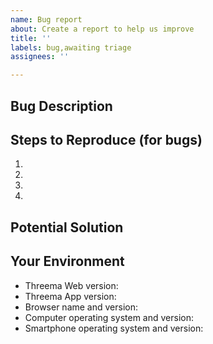 ```yaml
---
name: Bug report
about: Create a report to help us improve
title: ''
labels: bug,awaiting triage
assignees: ''

---
```


## Bug Description

<!---
Describe the problem.

Note: If the bug SOLELY appears in the Threema app on your mobile device,
please do not open an issue here and instead use the support form at
https://threema.ch/support or send a Threema message to the contact *SUPPORT.
-->

## Steps to Reproduce (for bugs)

<!---
Provide a screenshot and/or an unambiguous set of steps to reproduce this bug.
-->

1.
2.
3.
4.

## Potential Solution

<!---
Not required, but suggest a fix/reason for the bug, or ideas how to implement
the addition or change.
-->

## Your Environment

<!---
Include as many relevant details about the environment you experienced the bug
in. Feel free to remove irrelevant lines.
-->

* Threema Web version:
* Threema App version:
* Browser name and version:
* Computer operating system and version:
* Smartphone operating system and version:
